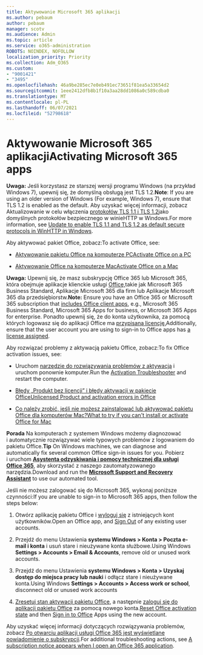 ```yaml
---
title: Aktywowanie Microsoft 365 aplikacji
ms.author: pebaum
author: pebaum
manager: scotv
ms.audience: Admin
ms.topic: article
ms.service: o365-administration
ROBOTS: NOINDEX, NOFOLLOW
localization_priority: Priority
ms.collection: Adm_O365
ms.custom:
- "9001421"
- "3495"
ms.openlocfilehash: 46a9be285ec7e0eb491ec73651f81ea5a33654d2
ms.sourcegitcommit: 1eee2412dfb8b1f10a3aa28dd1086a0c589cdba0
ms.translationtype: MT
ms.contentlocale: pl-PL
ms.lasthandoff: 06/07/2021
ms.locfileid: "52798618"
---
```

# <a name="activating-microsoft-365-apps"></a><span data-ttu-id="42310-102">Aktywowanie Microsoft 365 aplikacji</span><span class="sxs-lookup"><span data-stu-id="42310-102">Activating Microsoft 365 apps</span></span>

<span data-ttu-id="42310-103">**Uwaga:** Jeśli korzystasz ze starszej wersji programu Windows (na przykład Windows 7), upewnij się, że domyślną obsługą jest TLS 1.2.</span><span class="sxs-lookup"><span data-stu-id="42310-103">**Note**: If you are using an older version of Windows (For example, Windows 7), ensure that TLS 1.2 is enabled as the default.</span></span> <span data-ttu-id="42310-104">Aby uzyskać więcej informacji, zobacz Aktualizowanie w celu włączenia [protokołów TLS 1.1 i TLS 1.2](https://support.microsoft.com/topic/update-to-enable-tls-1-1-and-tls-1-2-as-default-secure-protocols-in-winhttp-in-windows-c4bd73d2-31d7-761e-0178-11268bb10392)jako domyślnych protokołów bezpiecznego w winieHTTP w Windows.</span><span class="sxs-lookup"><span data-stu-id="42310-104">For more information, see [Update to enable TLS 1.1 and TLS 1.2 as default secure protocols in WinHTTP in Windows](https://support.microsoft.com/topic/update-to-enable-tls-1-1-and-tls-1-2-as-default-secure-protocols-in-winhttp-in-windows-c4bd73d2-31d7-761e-0178-11268bb10392).</span></span>

<span data-ttu-id="42310-105">Aby aktywować pakiet Office, zobacz:</span><span class="sxs-lookup"><span data-stu-id="42310-105">To activate Office, see:</span></span>

- [<span data-ttu-id="42310-106">Aktywowanie pakietu Office na komputerze PC</span><span class="sxs-lookup"><span data-stu-id="42310-106">Activate Office on a PC</span></span>](https://support.office.com/article/activate-office-5bd38f38-db92-448b-a982-ad170b1e187e) 

- [<span data-ttu-id="42310-107">Aktywowanie Office na komputerze Mac</span><span class="sxs-lookup"><span data-stu-id="42310-107">Activate Office on a Mac</span></span>](https://support.office.com/article/activate-office-for-mac-7f6646b1-bb14-422a-9ad4-a53410fcefb2)

<span data-ttu-id="42310-108">**Uwaga:**  Upewnij się, że masz subskrypcję Office 365 lub Microsoft 365, która obejmuje aplikacje klienckie usługi [Office,](https://support.office.com/article/28cbc8cf-1332-4f04-9123-9b660abb629e)takie jak Microsoft 365 Business Standard, Aplikacje Microsoft 365 dla firm lub Aplikacje Microsoft 365 dla przedsiębiorstw.</span><span class="sxs-lookup"><span data-stu-id="42310-108">**Note:**  Ensure you have an Office 365 or Microsoft 365 subscription that [includes Office client apps](https://support.office.com/article/28cbc8cf-1332-4f04-9123-9b660abb629e), e.g., Microsoft 365 Business Standard, Microsoft 365 Apps for business, or Microsoft 365 Apps for enterprise.</span></span> <span data-ttu-id="42310-109">Ponadto upewnij się, że do konta użytkownika, za pomocą których logowasz się do aplikacji Office ma [przypisaną licencję.](/microsoft-365/admin/manage/assign-licenses-to-users)</span><span class="sxs-lookup"><span data-stu-id="42310-109">Additionally, ensure that the user account you are using to sign-in to Office apps has [a license assigned](/microsoft-365/admin/manage/assign-licenses-to-users).</span></span>

<span data-ttu-id="42310-110">Aby rozwiązać problemy z aktywacją pakietu Office, zobacz:</span><span class="sxs-lookup"><span data-stu-id="42310-110">To fix Office activation issues, see:</span></span>

- <span data-ttu-id="42310-111">Uruchom [narzędzie do rozwiązywania problemów z aktywacją](https://aka.ms/SARA-OfficeActivation-Alchemy) i uruchom ponownie komputer.</span><span class="sxs-lookup"><span data-stu-id="42310-111">Run the [Activation Troubleshooter](https://aka.ms/SARA-OfficeActivation-Alchemy) and restart the computer.</span></span>
- [<span data-ttu-id="42310-112">Błędy „Produkt bez licencji” i błędy aktywacji w pakiecie Office</span><span class="sxs-lookup"><span data-stu-id="42310-112">Unlicensed Product and activation errors in Office</span></span>](https://support.office.com/article/unlicensed-product-and-activation-errors-in-office-0d23d3c0-c19c-4b2f-9845-5344fedc4380)

- [<span data-ttu-id="42310-113">Co należy zrobić, jeśli nie możesz zainstalować lub aktywować pakietu Office dla komputerów Mac?</span><span class="sxs-lookup"><span data-stu-id="42310-113">What to try if you can't install or activate Office for Mac</span></span>](https://support.office.com/article/what-to-try-if-you-can-t-install-or-activate-office-for-mac-5efba2b4-b1e6-4e5f-bf3c-6ab945d03dea)

<span data-ttu-id="42310-114">**Porada** Na komputerach z systemem Windows możemy diagnozować i automatycznie rozwiązywać wiele typowych problemów z logowaniem do pakietu Office.</span><span class="sxs-lookup"><span data-stu-id="42310-114">**Tip** On Windows machines, we can diagnose and automatically fix several common Office sign-in issues for you.</span></span> <span data-ttu-id="42310-115">Pobierz i uruchom  **[Asystenta odzyskiwania i pomocy technicznej dla usługi Office 365](https://aka.ms/SaRA-OfficeSignInScenario)**, aby skorzystać z naszego zautomatyzowanego narzędzia.</span><span class="sxs-lookup"><span data-stu-id="42310-115">Download and run the  **[Microsoft Support and Recovery Assistant](https://aka.ms/SaRA-OfficeSignInScenario)** to use our automated tool.</span></span>

<span data-ttu-id="42310-116">Jeśli nie możesz zalogować się do Microsoft 365, wykonaj poniższe czynności:</span><span class="sxs-lookup"><span data-stu-id="42310-116">If you are unable to sign-in to Microsoft 365 apps, then follow the steps below:</span></span>

1. <span data-ttu-id="42310-117">Otwórz aplikację pakietu Office i [wyloguj się](https://go.microsoft.com/fwlink/?linkid=2114082) z istniejących kont użytkowników.</span><span class="sxs-lookup"><span data-stu-id="42310-117">Open an Office app, and [Sign Out](https://go.microsoft.com/fwlink/?linkid=2114082) of any existing user accounts.</span></span>

2. <span data-ttu-id="42310-118">Przejdź do menu Ustawienia **systemu Windows > Konta > Poczta e-mail i konta** i usuń stare i nieużywane konta służbowe.</span><span class="sxs-lookup"><span data-stu-id="42310-118">Using Windows **Settings > Accounts > Email & Accounts**, remove old or unused work accounts.</span></span>

3. <span data-ttu-id="42310-119">Przejdź do menu Ustawienia **systemu Windows > Konta > Uzyskaj dostęp do miejsca pracy lub nauki** i odłącz stare i nieużywane konta.</span><span class="sxs-lookup"><span data-stu-id="42310-119">Using Windows **Settings > Accounts > Access work or school**, disconnect old or unused work accounts</span></span>

4. <span data-ttu-id="42310-120">[Zresetuj stan aktywacji pakietu Office](/office365/troubleshoot/activation/reset-office-365-proplus-activation-state), a następnie [zaloguj się do aplikacji pakietu Office](https://support.office.com/article/sign-in-to-office-b9582171-fd1f-4284-9846-bdd72bb28426) za pomocą nowego konta.</span><span class="sxs-lookup"><span data-stu-id="42310-120">[Reset Office activation state](/office365/troubleshoot/activation/reset-office-365-proplus-activation-state) and then [Sign in to Office](https://support.office.com/article/sign-in-to-office-b9582171-fd1f-4284-9846-bdd72bb28426) Apps using the new account.</span></span>

<span data-ttu-id="42310-121">Aby uzyskać więcej informacji dotyczących rozwiązywania problemów, zobacz [Po otwarciu aplikacji usługi Office 365 jest wyświetlane powiadomienie o subskrypcji](https://support.office.com/article/a-subscription-notice-appears-when-i-open-an-office-365-application-4cabe32c-f594-4c0e-9191-3d3ade10cceb).</span><span class="sxs-lookup"><span data-stu-id="42310-121">For additional troubleshooting actions, see [A subscription notice appears when I open an Office 365 application](https://support.office.com/article/a-subscription-notice-appears-when-i-open-an-office-365-application-4cabe32c-f594-4c0e-9191-3d3ade10cceb).</span></span>

